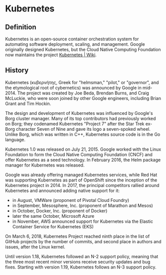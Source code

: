 # Kubernetes

## Definition

Kubernetes is an open-source container orchestration system for automating software deployment, scaling, and management. Google originally designed Kubernetes, but the Cloud Native Computing Foundation now maintains the project [Kubernetes | Wiki](https://en.wikipedia.org/wiki/Kubernetes).

## History

Kubernetes (κυβερνήτης, Greek for "helmsman," "pilot," or "governor", and the etymological root of cybernetics) was announced by Google in mid-2014. The project was created by Joe Beda, Brendan Burns, and Craig McLuckie, who were soon joined by other Google engineers, including Brian Grant and Tim Hockin.

The design and development of Kubernetes was influenced by Google's Borg cluster manager. Many of its top contributors had previously worked on Borg; they codenamed Kubernetes "Project 7" after the Star Trek ex-Borg character Seven of Nine and gave its logo a seven-spoked wheel. Unlike Borg, which was written in C++, Kubernetes source code is in the Go language.

Kubernetes 1.0 was released on July 21, 2015. Google worked with the Linux Foundation to form the Cloud Native Computing Foundation (CNCF) and offer Kubernetes as a seed technology. In February 2016, the Helm package manager for Kubernetes was released.

Google was already offering managed Kubernetes services, while Red Hat was supporting Kubernetes as part of OpenShift since the inception of the Kubernetes project in 2014. In 2017, the principal competitors rallied around Kubernetes and announced adding native support for it:

 - in August, VMWare (proponent of Pivotal Cloud Foundry)
 - in September, Mesosphere, Inc. (proponent of Marathon and Mesos)
 - in October, Docker, Inc. (proponent of Docker)
 - later the same October, Microsoft Azure
 - in November, AWS announced support for Kubernetes via the Elastic Container Service for Kubernetes (EKS)

On March 6, 2018, Kubernetes Project reached ninth place in the list of GitHub projects by the number of commits, and second place in authors and issues, after the Linux kernel.

Until version 1.18, Kubernetes followed an N-2 support policy, meaning that the three most recent minor versions receive security updates and bug fixes. Starting with version 1.19, Kubernetes follows an N-3 support policy.
